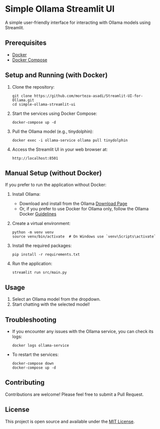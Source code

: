 # Simple Ollama Streamlit UI

A simple user-friendly interface for interacting with Ollama models using Streamlit.

## Prerequisites

- [Docker](https://docs.docker.com/get-docker/)
- [Docker Compose](https://docs.docker.com/compose/install/)

## Setup and Running (with Docker)

1. Clone the repository:
   ```
   git clone https://github.com/morteza-asadi/Streamlit-UI-for-Ollama.git
   cd simple-ollama-streamlit-ui
   ```

2. Start the services using Docker Compose:
   ```
   docker-compose up -d
   ```

3. Pull the Ollama model (e.g., tinydolphin):
   ```
   docker exec -i ollama-service ollama pull tinydolphin
   ```

4. Access the Streamlit UI in your web browser at:
   ```
   http://localhost:8501
   ```

## Manual Setup (without Docker)

If you prefer to run the application without Docker:

1. Install Ollama:
   - Download and install from the Ollama [Download Page](https://ollama.com/download)
   - Or, if you prefer to use Docker for Ollama only, follow the Ollama Docker [Guidelines](https://hub.docker.com/r/ollama/ollama)

2. Create a virtual environment:
   ```
   python -m venv venv
   source venv/bin/activate  # On Windows use `venv\Scripts\activate`
   ```

3. Install the required packages:
   ```
   pip install -r requirements.txt
   ```

4. Run the application:
   ```
   streamlit run src/main.py
   ```

## Usage

1. Select an Ollama model from the dropdown.
2. Start chatting with the selected model!

## Troubleshooting

- If you encounter any issues with the Ollama service, you can check its logs:
  ```
  docker logs ollama-service
  ```

- To restart the services:
  ```
  docker-compose down
  docker-compose up -d
  ```

## Contributing

Contributions are welcome! Please feel free to submit a Pull Request.

## License

This project is open source and available under the [MIT License](LICENSE).
